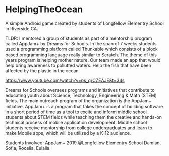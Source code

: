 # HelpingTheOcean
A simple Android game created by students of Longfellow Elementry School in Riverside CA.

TLDR: I mentored a group of students as part of a mentorship program called AppJam+ by Dreams for Schools. In the span of 7 weeks students used a programming platform called Thunkable which consists of a block based programming language really similar to Scratch. The theme of this years program is helping mother nature. Our team made an app that would help bring awareness to pollutted waters. Help the fish that have been affected by the plastic in the ocean. 

https://www.youtube.com/watch?v=ps_qrCZEAJE&t=34s

Dreams for Schools oversees programs and initiatives that contribute to educating youth about Science, Technology, Engineering & Math (STEM) fields. The main outreach program of the organization is the AppJam+ initiative. AppJam+ is a program that takes the concept of building software in a short period of time as a tool to excite and inform middle school students about STEM fields while teaching them the creative and hands-on technical process of mobile application development. Middle school students receive mentorship from college undergraduates and learn to make Mobile apps, which will be utilized by a K-12 audience.

Students Involved:
AppJam+ 2019 @Longfellow Elementry School
Damian,
Sofia,
Rocelia,
Eulalia
